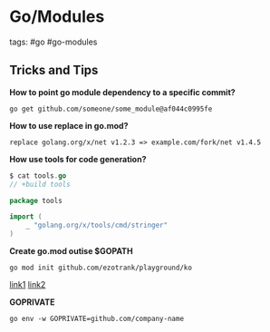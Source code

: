 # Go/Modules

tags: #go  #go-modules

## Tricks and Tips

**How to point go module dependency to a specific commit?**

`go get github.com/someone/some_module@af044c0995fe`

**How to use replace in go.mod?**

`replace golang.org/x/net v1.2.3 => example.com/fork/net v1.4.5`

**How use tools for code generation?**

```go
$ cat tools.go
// +build tools

package tools

import (
	_ "golang.org/x/tools/cmd/stringer"
)
```

**Create go.mod outise $GOPATH**

`go mod init github.com/ezotrank/playground/ko`

[link1](https://github.com/go-modules-by-example/index/blob/master/010_tools/README.md)
[link2](https://github.com/golang/go/wiki/Modules#how-can-i-track-tool-dependencies-for-a-module)

**GOPRIVATE**

`go env -w GOPRIVATE=github.com/company-name`